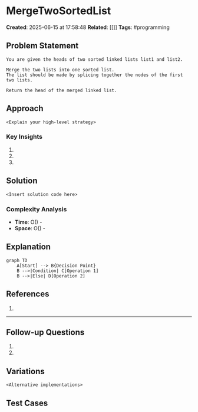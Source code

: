 # MergeTwoSortedList

**Created**: 2025-06-15 at 17:58:48
**Related**: [[]]
**Tags**: #programming

## Problem Statement

```plaintext
You are given the heads of two sorted linked lists list1 and list2.

Merge the two lists into one sorted list.
The list should be made by splicing together the nodes of the first two lists.

Return the head of the merged linked list.
```

## Approach

```text
<Explain your high-level strategy>
```

### Key Insights

1.
2.
3.

## Solution

```<language>
<Insert solution code here>
```

### Complexity Analysis

- **Time**: O() -
- **Space**: O() -

## Explanation

```mermaid
graph TD
    A[Start] --> B{Decision Point}
    B -->|Condition| C[Operation 1]
    B -->|Else| D[Operation 2]
```

<Detailed explanation of solution>

## References

1. []()

---

## Follow-up Questions

1.
2.

## Variations

```<language>
<Alternative implementations>
```

## Test Cases
